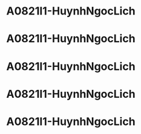 # A0821I1-HuynhNgocLich
# A0821I1-HuynhNgocLich
# A0821I1-HuynhNgocLich
# A0821I1-HuynhNgocLich
# A0821I1-HuynhNgocLich
